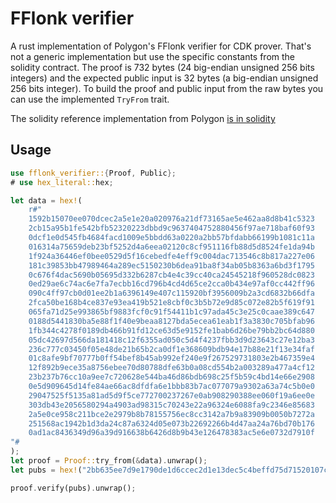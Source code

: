 # FFlonk verifier

A rust implementation of Polygon's FFlonk verifier for CDK prover. That's not a generic implementation but
use the specific constants from the solidity contract. The proof is 732 bytes (24 big-endian unsigned 256
bits integers) and the expected public input is 32 bytes (a big-endian unsigned 256 bits integer). To build 
the proof and public input from the raw bytes you can use the implemented `TryFrom` trait.

The solidity reference implementation from Polygon
[is in solidity](https://github.com/0xPolygonHermez/zkevm-contracts/blob/53e95f3a236d8bea87c27cb8714a5d21496a3b20/contracts/verifiers/FflonkVerifier.sol)


## Usage

```rust
use fflonk_verifier::{Proof, Public};
# use hex_literal::hex;

let data = hex!(
    r#"
    1592b15070ee070dcec2a5e1e20a020976a21df73165ae5e462aa8d8b41c5323
    2cb15a95b1fe542bfb52320223dbbd9c9637404752880456f97ae718baf60f93
    0dcf1e0d545fb4684facd1009e5bbdd63a0220a2bb57bfdabb66199b1081c11a
    016314a75659deb23bf5252d4a6eea02120c8cf951116fb88d5d8524fe1da94b
    1f924a36446ef0bee0529d5f16cebedfe4eff9c004dac713546c8b817a227e06
    181c39853bb47989464a289ec5150230b6dea91ba8f34ab05b8363a6bd3f1795
    0c676f4dac5690b05695d332b6287cb4e4c39cc40ca24545218f960528dc0823
    0ed29ae6c74ac6e7fa7ecbb16cd796b4cd4d65ce2cca0b434e97af0cc442ff96
    090c4ff97cb0d01ee2b1a6396149e407c115920bf3956009b2a3cd6832b66dfa
    2fca50be168b4ce837e93ea419b521e8cbf0c3b5b72e9d85c072e82b5f619f91
    065fa71d25e993865bf9883fcf0c91f54411b1c97ada45c3e25c0caae389c647
    0188d5441830ba5e88f1f40e9beaa8127bda5ecea61eab1f3a3830c705bfab96
    1fb344c4278f0189db466b91fd12ce63d5e9152fe1bab6d26be79bb2bc64d880
    05dc42697d566da181418c12f6355ad050c5d4f4237fbb3d9d23643c27e12ba3
    236c777c03450f05e48de21b65b2ca0df1e368609bdb94e17b88e21f13e34faf
    01c8afe9bf70777b0ff54bef8b45ab992ef240e9f267529731803e2b467359e4
    12f892b9ece35a8756ebee70d80788dfe63b0a08cd554b2a003289a477a4cf12
    23b237b76cc10a9ee7c720628e544ba46d86bdb698c25f5b59c4bd14e66e2908
    0e5d909645d14fe84ae66ac8dfdfa6e1bbb83b7ac077079a9302a63a74c5b0e0
    29047525f5135a81ad5d9f5ce772700237267e0ab908290388ee060f19a6ee0e
    303db43e2056580294a4903ad98315c70243e22a96324e6088fa9c2346e85683
    2a5e0ce958c211bce2e2979b8b78155756ec8cc3142a7b9a83909b0050b7272a
    251568ac1942b1d3da24c87a6324d05e073b22692266b4d47aa24a76bd70b176
    0ad1ac8436349d96a39d916638b6426d8b9b43e126478383ac5e6e0732d7910f
"#
);
let proof = Proof::try_from(&data).unwrap();
let pubs = hex!("2bb635ee7d9e1790de1d6ccec2d1e13dec5c4beffd75d71520107c791857c45e").into();

proof.verify(pubs).unwrap();
```
